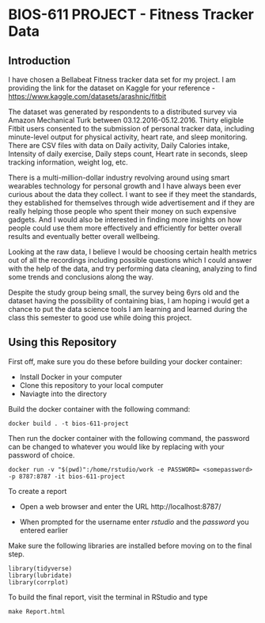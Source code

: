 # BIOS-611 PROJECT - Fitness Tracker Data

## Introduction


I have chosen a Bellabeat Fitness tracker data set for my project. I am providing the link for the dataset on Kaggle for your reference - https://www.kaggle.com/datasets/arashnic/fitbit

The dataset was generated by respondents to a distributed survey via Amazon Mechanical Turk between 03.12.2016-05.12.2016. Thirty eligible Fitbit users consented to the submission of personal tracker data, including minute-level output for physical activity, heart rate, and sleep monitoring. There are CSV files with data on Daily activity, Daily Calories intake, Intensity of daily exercise, Daily steps count, Heart rate in seconds, sleep tracking information, weight log, etc.

There is a multi-million-dollar industry revolving around using smart wearables technology for personal growth and I have always been ever curious about the data they collect. I want to see if they meet the standards, they established for themselves through wide advertisement and if they are really helping those people who spent their money on such expensive gadgets. And I would also be interested in finding more insights on how people could use them more effectively and efficiently for better overall results and eventually better overall wellbeing.

Looking at the raw data, I believe I would be choosing certain health metrics out of all the recordings including possible questions which I could answer with the help of the data, and try performing data cleaning, analyzing to find some trends and conclusions along the way.  

Despite the study group being small, the survey being 6yrs old and the dataset having the possibility of containing bias, I am hoping i would get a chance to put the data science tools I am learning and learned during the class this semester to good use while doing this project.

Using this Repository
---------------------

First off, make sure you do these before building your docker container:

- Install Docker in your computer
- Clone this repository to your local computer
- Naviagte into the directory 

Build the docker container with the following command:

```
docker build . -t bios-611-project
```

Then run the docker container with the following command, the password can be changed to whatever you would like by replacing 
<somepassword> with your password of choice.

```
docker run -v "$(pwd)":/home/rstudio/work -e PASSWORD= <somepassword> -p 8787:8787 -it bios-611-project
```

To create a report

- Open a web browser and enter the URL http://localhost:8787/

- When prompted for the username enter *rstudio* and the *password* you entered earlier

Make sure the following libraries are installed before moving on to the final step.

```{R}
library(tidyverse)
library(lubridate)
library(corrplot)
```

To build the final report, visit the terminal in RStudio and type

```{R}
make Report.html
```





